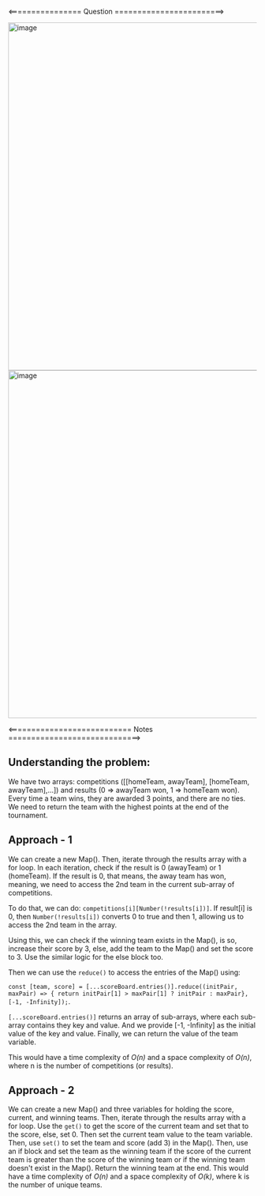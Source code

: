<================ Question ========================>

<img width="704" alt="image" src="https://github.com/shanmukhipriya99/interview-prep/assets/37501487/93e21ca8-dc57-4edc-b1a3-bdc918aab9cc">

<img width="704" alt="image" src="https://github.com/shanmukhipriya99/interview-prep/assets/37501487/74c029a2-012b-4faa-af2f-55557981f148">

<=========================== Notes =============================>

## Understanding the problem:
We have two arrays: competitions ([[homeTeam, awayTeam], [homeTeam, awayTeam],...]) and results (0 => awayTeam won, 1 => homeTeam won).
Every time a team wins, they are awarded 3 points, and there are no ties. We need to return the team with the highest points at the end of the tournament.


## Approach - 1
We can create a new Map(). Then, iterate through the results array with a for loop. In each iteration, check if the result is 0 (awayTeam) or 1 (homeTeam).
If the result is 0, that means, the away team has won, meaning, we need to access the 2nd team in the current sub-array of competitions. 

To do that, we can do: `competitions[i][Number(!results[i])]`. If result[i] is 0, then `Number(!results[i])` converts 0 to true and then 1, allowing us to access the 2nd team in the array.

Using this, we can check if the winning team exists in the Map(), is so, increase their score by 3, else, add the team to the Map() and set the score to 3. Use the similar logic for the else block too.

Then we can use the `reduce()` to access the entries of the Map() using:

`const [team, score] = [...scoreBoard.entries()].reduce((initPair, maxPair) => {
    return initPair[1] > maxPair[1] ? initPair : maxPair}, [-1, -Infinity]);`.

`[...scoreBoard.entries()]` returns an array of sub-arrays, where each sub-array contains they key and value. And we provide [-1, -Infinity] as the initial value of the key and value. 
Finally, we can return the value of the team variable.
    
This would have a time complexity of *O(n)* and a space complexity of *O(n)*, where n is the number of competitions (or results).

## Approach - 2
We can create a new Map() and three variables for holding the score, current, and winning teams. Then, iterate through the results array with a for loop.
Use the `get()` to get the score of the current team and set that to the score, else, set 0. Then set the current team value to the team variable. Then, use `set()` to set the team and score (add 3) in the Map().
Then, use an if block and set the team as the winning team if the score of the current team is greater than the score of the winning team or if the winning team doesn't exist in the Map().
Return the winning team at the end.
This would have a time complexity of *O(n)* and a space complexity of *O(k)*, where k is the number of unique teams.
